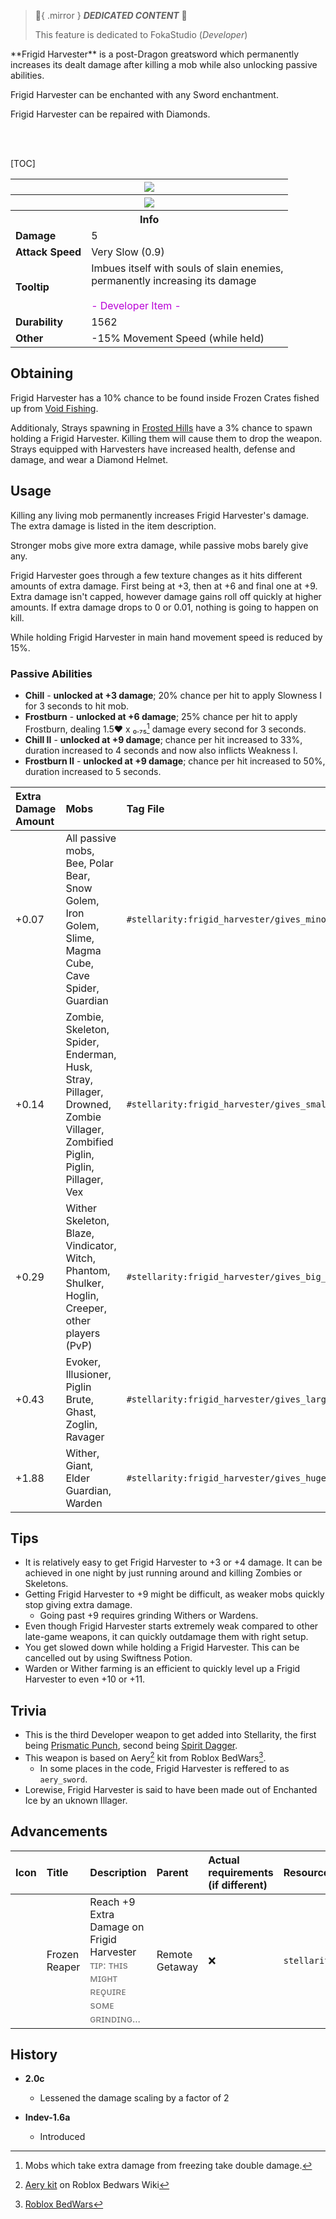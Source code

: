 > :tada:{ .mirror } ***DEDICATED CONTENT*** :tada:
>
> This feature is dedicated to FokaStudio (*Developer*)

<div class="result kohara-infobox-grid" markdown>
<div markdown class="kohara-infobox-text">
**Frigid Harvester** is a post-Dragon greatsword which permanently increases its dealt damage after killing a mob while also unlocking passive abilities.

<i class="icon-minecraft icon-minecraft-enchanted-book"></i> Frigid Harvester can be enchanted with any Sword enchantment.

<i class="icon-minecraft icon-minecraft-anvil"></i> Frigid Harvester can be repaired with <i class="icon-minecraft icon-minecraft-diamond"></i>Diamonds.

<br><br>

[TOC]

</div>
<div class="kohara-infobox-table">
  <table id="kohara-infobox--item">
	<tr>
		<th colspan="2" class="kohara-infobox--top-image"><img src="../../assets/items/frigid_harvester.png"></th>
	</tr>
	<tr>
		<th colspan="2" class="kohara-infobox--top-image"><img src="../../assets/items/frigid_harvester_all_levels.gif"></th>
	</tr>
	<tr>
		<th colspan="2">Info</th>
	</tr>
	<tr>
		<td><b>Damage</b></td>
		<td>5</td>
	</tr>
	<tr>
		<td><b>Attack Speed</b></td>
		<td>Very Slow (0.9)</td>
	</tr>
	<tr>
		<td><b>Tooltip</b></td>
		<td>
			Imbues itself with souls of slain enemies,
			<br>
			permanently increasing its damage
			<br><br>
			<span style="color: #BA02D7;">- Developer Item -</span>
		</td>
	</tr>
	<tr>
		<td><b>Durability</b></td>
		<td>1562</td>
	</tr>
	<tr>
		<td><b>Other</b></td>
		<td>-15% Movement Speed (while held)</td>
	</tr>
</table>
</div>
</div>

## Obtaining
Frigid Harvester has a 10% chance to be found inside Frozen Crates fished up from [Void Fishing](../mechanics/void_fishing.md).

Additionaly, <i class="icon-minecraft icon-minecraft-mob-stray-face"></i>Strays spawning in [Frosted Hills](../biomes/frosted_hills.md) have a 3% chance to spawn holding a Frigid Harvester. Killing them will cause them to drop the weapon. Strays equipped with Harvesters have increased health, defense and damage, and wear a <i class="icon-minecraft icon-minecraft-diamond-helmet"></i>Diamond Helmet.

## Usage
Killing any living mob permanently increases Frigid Harvester's damage. The extra damage is listed in the item description.

Stronger mobs give more extra damage, while passive mobs barely give any.

Frigid Harvester goes through a few texture changes as it hits different amounts of extra damage. First being at +3, then at +6 and final one at +9. Extra damage isn't capped, however damage gains roll off quickly at higher amounts. If extra damage drops to 0 or 0.01, nothing is going to happen on kill. 

While holding Frigid Harvester in main hand movement speed is reduced by 15%.

### Passive Abilities

- **Chill** - **unlocked at +3 damage**; 20% chance per hit to apply Slowness I for 3 seconds to hit mob.
- **Frostburn** - **unlocked at +6 damage**; 25% chance per hit to apply Frostburn, dealing 1.5:heart: х ₀.₇₅[^3] damage every second for 3 seconds.
- **Chill II** - **unlocked at +9 damage**; chance per hit increased to 33%, duration increased to 4 seconds and now also inflicts Weakness I.
- **Frostburn II** - **unlocked at +9 damage**; chance per hit increased to 50%, duration increased to 5 seconds.

| Extra Damage Amount | Mobs | Tag File |
| :--- | :--- | :--- |
| +0.07 | All passive mobs, <i class="icon-minecraft icon-minecraft-mob-bee-face"></i>Bee, <i class="icon-minecraft icon-minecraft-mob-polar-bear-face"></i>Polar Bear, <i class="icon-minecraft icon-minecraft-mob-snow-golem-face"></i>Snow Golem, <i class="icon-minecraft icon-minecraft-mob-iron-golem-face"></i>Iron Golem, <i class="icon-minecraft icon-minecraft-mob-slime-face"></i>Slime, <i class="icon-minecraft icon-minecraft-mob-magma-cube-face"></i>Magma Cube, <i class="icon-minecraft icon-minecraft-mob-cave-spider-face"></i>Cave Spider, <i class="icon-minecraft icon-minecraft-mob-guardian-face"></i>Guardian | `#stellarity:frigid_harvester/gives_minor_boost` |
| +0.14 | <i class="icon-minecraft icon-minecraft-mob-zombie-face"></i>Zombie, <i class="icon-minecraft icon-minecraft-mob-skeleton-face"></i>Skeleton, <i class="icon-minecraft icon-minecraft-mob-spider-face"></i>Spider, <i class="icon-minecraft icon-minecraft-mob-enderman-face"></i>Enderman, <i class="icon-minecraft icon-minecraft-mob-husk-face"></i>Husk, <i class="icon-minecraft icon-minecraft-mob-stray-face"></i>Stray, <i class="icon-minecraft icon-minecraft-mob-pillager-face"></i>Pillager, <i class="icon-minecraft icon-minecraft-mob-drowned-face"></i>Drowned, <i class="icon-minecraft icon-minecraft-mob-zombie-villager-face"></i>Zombie Villager, <i class="icon-minecraft icon-minecraft-mob-zombified-piglin-face"></i>Zombified Piglin, <i class="icon-minecraft icon-minecraft-mob-piglin-face"></i>Piglin, <i class="icon-minecraft icon-minecraft-mob-pillager-face"></i>Pillager, <i class="icon-minecraft icon-minecraft-mob-vex-face"></i>Vex | `#stellarity:frigid_harvester/gives_small_boost` |
| +0.29 | <i class="icon-minecraft icon-minecraft-mob-wither-skeleton-face"></i>Wither Skeleton, <i class="icon-minecraft icon-minecraft-mob-blaze-face"></i>Blaze, <i class="icon-minecraft icon-minecraft-mob-vindicator-face"></i>Vindicator, <i class="icon-minecraft icon-minecraft-mob-witch-face"></i>Witch, <i class="icon-minecraft icon-minecraft-mob-phantom-face"></i>Phantom, <i class="icon-minecraft icon-minecraft-mob-shulker-face"></i>Shulker, <i class="icon-minecraft icon-minecraft-mob-hoglin-face"></i>Hoglin, <i class="icon-minecraft icon-minecraft-mob-creeper-face"></i>Creeper, other players (PvP) | `#stellarity:frigid_harvester/gives_big_boost` |
| +0.43 | <i class="icon-minecraft icon-minecraft-mob-evoker-face"></i>Evoker, <i class="icon-minecraft icon-minecraft-mob-illusioner-face"></i>Illusioner, <i class="icon-minecraft icon-minecraft-mob-piglin-brute-face"></i>Piglin Brute, <i class="icon-minecraft icon-minecraft-mob-ghast-face"></i>Ghast, <i class="icon-minecraft icon-minecraft-mob-zoglin-face"></i>Zoglin, <i class="icon-minecraft icon-minecraft-mob-ravager-face"></i>Ravager | `#stellarity:frigid_harvester/gives_large_boost` |
| +1.88 | <i class="icon-minecraft icon-minecraft-mob-wither-face"></i>Wither, <i class="icon-minecraft icon-minecraft-mob-giant-face"></i>Giant, <i class="icon-minecraft icon-minecraft-mob-elder-guardian-face"></i>Elder Guardian, <i class="icon-minecraft icon-minecraft-mob-warden-face"></i>Warden | `#stellarity:frigid_harvester/gives_huge_boost` |

## Tips
- It is relatively easy to get Frigid Harvester to +3 or +4 damage. It can be achieved in one night by just running around and killing Zombies or Skeletons.
- Getting Frigid Harvester to +9 might be difficult, as weaker mobs quickly stop giving extra damage.
    - Going past +9 requires grinding <i class="icon-minecraft icon-minecraft-mob-wither-face"></i>Withers or <i class="icon-minecraft icon-minecraft-mob-warden-face"></i>Wardens.
- Even though Frigid Harvester starts extremely weak compared to other late-game weapons, it can quickly outdamage them with right setup.
- You get slowed down while holding a Frigid Harvester. This can be cancelled out by using Swiftness Potion.
- Warden or Wither farming is an efficient to quickly level up a Frigid Harvester to even +10 or +11.

## Trivia
- This is the third Developer weapon to get added into Stellarity, the first being [Prismatic Punch](prismatic_punch.md), second being [Spirit Dagger](spirit_dagger.md).
- This weapon is based on Aery[^1] kit from Roblox BedWars[^2].
	- In some places in the code, Frigid Harvester is reffered to as `aery_sword`.
- Lorewise, Frigid Harvester is said to have been made out of Enchanted Ice by an uknown Illager.
 
## Advancements
| Icon | Title | Description | Parent | Actual requirements (if different) | Resource Location |
| :--- | :--- | :--- | :--- | :--- | :--- |
| <div class="adv-div"><i class="adv adv-challenge"></i><i class="icon-adv icon-stellarity icon-stellarity-frigid-harvester"></i></div> | Frozen Reaper | Reach +9 Extra Damage on Frigid Harvester<br><span style="color: #727272;">ᴛɪᴘ: ᴛʜɪѕ ᴍɪɢʜᴛ ʀᴇǫᴜɪʀᴇ ѕᴏᴍᴇ ɢʀɪɴᴅɪɴɢ...</span> | Remote Getaway | :x: | `stellarity:exploration/max_out_aery_sword` |

## History
- **2.0c**
    - Lessened the damage scaling by a factor of 2

- **Indev-1.6a**
	- Introduced

[^1]: [Aery kit](https://robloxbedwars.fandom.com/wiki/Aery) on Roblox Bedwars Wiki
[^2]: [Roblox BedWars](https://www.roblox.com/games/6872265039/)
[^3]: Mobs which take extra damage from freezing take double damage.
